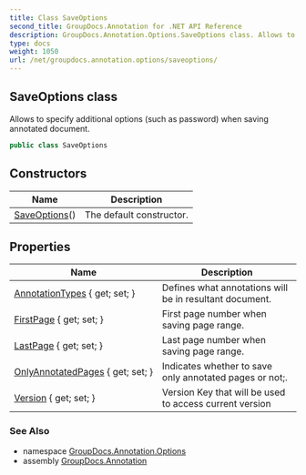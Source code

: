 ```yaml
---
title: Class SaveOptions
second_title: GroupDocs.Annotation for .NET API Reference
description: GroupDocs.Annotation.Options.SaveOptions class. Allows to specify additional options such as password when saving annotated document
type: docs
weight: 1050
url: /net/groupdocs.annotation.options/saveoptions/
---
```

## SaveOptions class

Allows to specify additional options (such as password) when saving annotated document.

```csharp
public class SaveOptions
```

## Constructors

| Name | Description |
| --- | --- |
| [SaveOptions](saveoptions/)() | The default constructor. |

## Properties

| Name | Description |
| --- | --- |
| [AnnotationTypes](../../groupdocs.annotation.options/saveoptions/annotationtypes/) { get; set; } | Defines what annotations will be in resultant document. |
| [FirstPage](../../groupdocs.annotation.options/saveoptions/firstpage/) { get; set; } | First page number when saving page range. |
| [LastPage](../../groupdocs.annotation.options/saveoptions/lastpage/) { get; set; } | Last page number when saving page range. |
| [OnlyAnnotatedPages](../../groupdocs.annotation.options/saveoptions/onlyannotatedpages/) { get; set; } | Indicates whether to save only annotated pages or not;. |
| [Version](../../groupdocs.annotation.options/saveoptions/version/) { get; set; } | Version Key that will be used to access current version |

### See Also

* namespace [GroupDocs.Annotation.Options](../../groupdocs.annotation.options/)
* assembly [GroupDocs.Annotation](../../)


